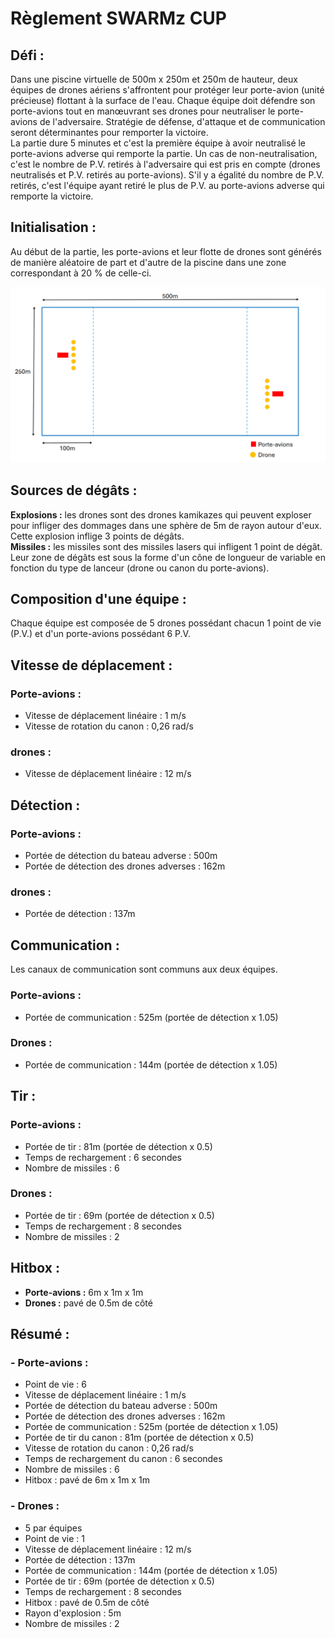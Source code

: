# Règlement SWARMz CUP

## Défi :
Dans une piscine virtuelle de 500m x 250m et 250m de hauteur, deux équipes de drones aériens s'affrontent pour protéger leur porte-avion (unité précieuse) flottant à la surface de l'eau. Chaque équipe doit défendre son porte-avions tout en manœuvrant ses drones pour neutraliser le porte-avions de l'adversaire. Stratégie de défense, d'attaque et de communication seront déterminantes pour remporter la victoire.\
La partie dure 5 minutes et c'est la première équipe à avoir neutralisé le porte-avions adverse qui remporte la partie. Un cas de non-neutralisation, c'est le nombre de P.V. retirés à l'adversaire qui est pris en compte (drones neutralisés et P.V. retirés au porte-avions). S'il y a égalité du nombre de P.V. retirés, c'est l'équipe ayant retiré le plus de P.V. au porte-avions adverse qui remporte la victoire.

## Initialisation :
Au début de la partie, les porte-avions et leur flotte de drones sont générés de manière aléatoire de part et d'autre de la piscine dans une zone correspondant à 20 % de celle-ci.

<img src="images/map_defi_swarmz.png" alt="Map défi SWARMz" width="800"/>

## Sources de dégâts :
**Explosions :** les drones sont des drones kamikazes qui peuvent exploser pour infliger des dommages dans une sphère de 5m de rayon autour d'eux. Cette explosion inflige 3 points de dégâts.\
**Missiles :** les missiles sont des missiles lasers qui infligent 1 point de dégât. Leur zone de dégâts est sous la forme d'un cône de longueur de variable en fonction du type de lanceur (drone ou canon du porte-avions).

## Composition d'une équipe :
Chaque équipe est composée de 5 drones possédant chacun 1 point de vie (P.V.) et d'un porte-avions possédant 6 P.V.

## Vitesse de déplacement :
### Porte-avions :
- Vitesse de déplacement linéaire : 1 m/s
- Vitesse de rotation du canon : 0,26 rad/s

### drones :
- Vitesse de déplacement linéaire : 12 m/s 

## Détection :
### Porte-avions :
- Portée de détection du bateau adverse : 500m
- Portée de détection des drones adverses : 162m

### drones :
- Portée de détection : 137m

## Communication :
Les canaux de communication sont communs aux deux équipes. 
### Porte-avions :
- Portée de communication : 525m (portée de détection x 1.05)

### Drones :
- Portée de communication : 144m (portée de détection x 1.05)

## Tir :
### Porte-avions :
- Portée de tir : 81m (portée de détection x 0.5)
- Temps de rechargement : 6 secondes
- Nombre de missiles : 6

### Drones :
- Portée de tir : 69m (portée de détection x 0.5)
- Temps de rechargement : 8 secondes
- Nombre de missiles : 2

## Hitbox :
- **Porte-avions :** 6m x 1m x 1m
- **Drones :** pavé de 0.5m de côté

## Résumé :
### - Porte-avions : 
- Point de vie : 6
- Vitesse de déplacement linéaire : 1 m/s
- Portée de détection du bateau adverse : 500m
- Portée de détection des drones adverses : 162m
- Portée de communication : 525m (portée de détection x 1.05)
- Portée de tir du canon : 81m (portée de détection x 0.5)
- Vitesse de rotation du canon : 0,26 rad/s
- Temps de rechargement du canon : 6 secondes
- Nombre de missiles : 6
- Hitbox : pavé de 6m x 1m x 1m

### - Drones :
- 5 par équipes
- Point de vie : 1
- Vitesse de déplacement linéaire : 12 m/s
- Portée de détection : 137m
- Portée de communication : 144m (portée de détection x 1.05)
- Portée de tir : 69m (portée de détection x 0.5)
- Temps de rechargement : 8 secondes
- Hitbox : pavé de 0.5m de côté
- Rayon d'explosion : 5m
- Nombre de missiles : 2
